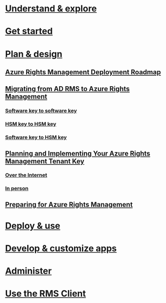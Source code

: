 # [Understand & explore](/rights-management/understand-explore/azure-rights-management)
# [Get started](/rights-management/get-started/requirements-for-azure-rights-management)
# [Plan & design](./azure-rights-management-deployment-roadmap.md)
## [Azure Rights Management Deployment Roadmap](./azure-rights-management-deployment-roadmap.md)
## [Migrating from AD RMS to Azure Rights Management](./migrating-from-ad-rms-to-azure-rights-management.md)
### [Software key to software key](migrating-from-ad-rms-to-azure-rights-management-softwarekey-to-softwarekey.md)
### [HSM key to HSM key](migrating-from-ad-rms-to-azure-rights-management-hsmkey-to-hsmkey.md)
### [Software key to HSM key](migrating-from-ad-rms-to-azure-rights-management-softwarekey-to-hsmkey.md)
## [Planning and Implementing Your Azure Rights Management Tenant Key](./planning-and-implementing-your-azure-rights-management-tenant-key.md)
### [Over the Internet](generate-and-transfer-your-tenant-key-over-the-internet.md)
### [In person](generate-and-transfer-your-tenant-key-in-person.md)
## [Preparing for Azure Rights Management](./preparing-for-azure-rights-management.md)
# [Deploy & use](/rights-management/deploy-use/activating-azure-rights-management)
# [Develop & customize apps](/rights-management/develop/developers-guide)
# [Administer](/rights-management/administer/administering-azure-rights-management-with-powershell)
# [Use the RMS Client](/rights-management/rms-client/rights-management-rms-client)